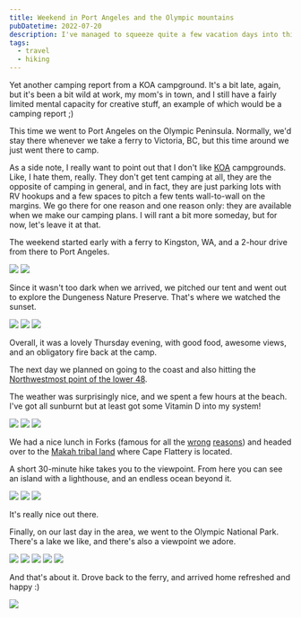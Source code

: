 ```yaml
---
title: Weekend in Port Angeles and the Olympic mountains
pubDatetime: 2022-07-20
description: I've managed to squeeze quite a few vacation days into this weird summer, and just over a week ago my wife and I went camping at the foothills of the Olympic mountains in Western Washington.
tags:
  - travel
  - hiking
---
```


Yet another camping report from a KOA campground. It's a bit late, again, but it's been a bit wild at work, my mom's in town, and I still have a fairly limited mental capacity for creative stuff, an example of which would be a camping report ;)

This time we went to Port Angeles on the Olympic Peninsula. Normally, we'd stay there whenever we take a ferry to Victoria, BC, but this time around we just went there to camp.

As a side note, I really want to point out that I don't like [KOA](https://koa.com/) campgrounds. Like, I hate them, really. They don't get tent camping at all, they are the opposite of camping in general, and in fact, they are just parking lots with RV hookups and a few spaces to pitch a few tents wall-to-wall on the margins. We go there for one reason and one reason only: they are available when we make our camping plans. I will rant a bit more someday, but for now, let's leave it at that.

The weekend started early with a ferry to Kingston, WA, and a 2-hour drive from there to Port Angeles.

![](assets/blog/posts/weekend-in-port-angeles-and-the-olympic-mountains/989ab2a43ab8b19fc03469c43e1a113c3db4a88d-4032x3024.avif)
![](assets/blog/posts/weekend-in-port-angeles-and-the-olympic-mountains/5d6fa706fec892d886f171c7b9ad2da5a1c00cb9-4032x3024.avif)

Since it wasn't too dark when we arrived, we pitched our tent and went out to explore the Dungeness Nature Preserve. That's where we watched the sunset.

![](assets/blog/posts/weekend-in-port-angeles-and-the-olympic-mountains/ff8f369d4e49a1cdc39a4982b57cdab51ada3450-4032x3024.avif)
![](assets/blog/posts/weekend-in-port-angeles-and-the-olympic-mountains/86a7d98559ddd95a041f00186b00520adc7111f6-4032x3024.avif)
![](assets/blog/posts/weekend-in-port-angeles-and-the-olympic-mountains/811017e92d8b5265a955cc49a4823d33ea0ce400-4032x3024.avif)

Overall, it was a lovely Thursday evening, with good food, awesome views, and an obligatory fire back at the camp.

The next day we planned on going to the coast and also hitting the [Northwestmost point of the lower 48](https://www.onlyinyourstate.com/washington/northwestern-point-in-us-wa/).

The weather was surprisingly nice, and we spent a few hours at the beach. I've got all sunburnt but at least got some Vitamin D into my system!

![](assets/blog/posts/weekend-in-port-angeles-and-the-olympic-mountains/59f00128edaaa229f2e65586ac3447309a6351f4-4032x3024.avif)
![](assets/blog/posts/weekend-in-port-angeles-and-the-olympic-mountains/fc157bd32f16faa1a4898e890fec4dede71e2943-3024x4032.avif)
![](assets/blog/posts/weekend-in-port-angeles-and-the-olympic-mountains/1de09d2df0c062c829be03b3292bce527bf8ca5e-4032x3024.avif)

We had a nice lunch in Forks (famous for all the [wrong](https://forkswa.com/twilight/) [reasons](https://www.wired.com/story/antifa-social-media-rumor-forks-washington/)) and headed over to the [Makah tribal land](https://makah.com/) where Cape Flattery is located.

A short 30-minute hike takes you to the viewpoint. From here you can see an island with a lighthouse, and an endless ocean beyond it.

![](assets/blog/posts/weekend-in-port-angeles-and-the-olympic-mountains/a9b0cc9d8818c5f223c85b4dcbf0c29ae8ee3585-4032x3024.avif)
![](assets/blog/posts/weekend-in-port-angeles-and-the-olympic-mountains/a40d4b4d3c85761b24d1099a58b5c7733de67ff1-4032x3024.avif)
![](assets/blog/posts/weekend-in-port-angeles-and-the-olympic-mountains/aa6329df23714cab17522d5193666c60ac1417a2-4032x3024.avif)

It's really nice out there.

Finally, on our last day in the area, we went to the Olympic National Park. There's a lake we like, and there's also a viewpoint we adore.

![](assets/blog/posts/weekend-in-port-angeles-and-the-olympic-mountains/3431c37cb5d8a308535bebb02f9dd313a91af188-4032x3024.avif)
![](assets/blog/posts/weekend-in-port-angeles-and-the-olympic-mountains/594de7124cabaa8c39c4bebd6415b28d55f2c151-4032x3024.avif)
![](assets/blog/posts/weekend-in-port-angeles-and-the-olympic-mountains/430d3349d1d6986bcf10cb40c36e93e67d849c10-4032x3024.avif)
![](assets/blog/posts/weekend-in-port-angeles-and-the-olympic-mountains/3626fd28cc2064809fe0b25c3b01443212cfa952-4032x3024.avif)
![](assets/blog/posts/weekend-in-port-angeles-and-the-olympic-mountains/bd5cfdbd787ba90dc9b783b489679a4a3b1dace8-4032x3024.avif)

And that's about it. Drove back to the ferry, and arrived home refreshed and happy :)

![](assets/blog/posts/weekend-in-port-angeles-and-the-olympic-mountains/62ba5f422d72dfcfe35023c2f3d4eb6ec7ae778f-4032x3024.avif)

